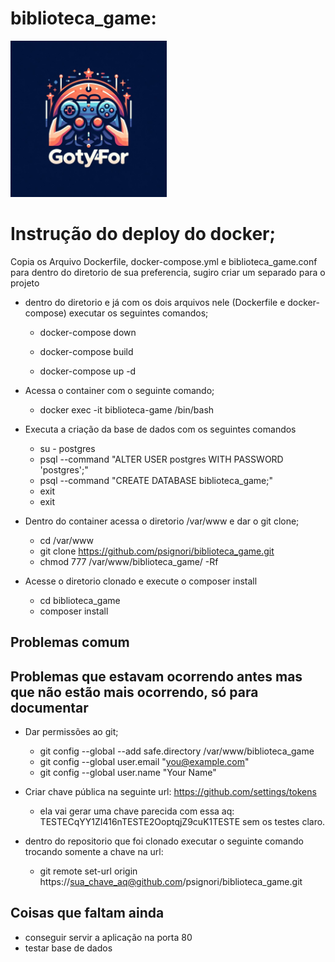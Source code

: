 # biblioteca_game:
<img src="public/img/logo_certo.jpeg" alt="logo" style="max-width: 250px !important;">

# Instrução do deploy do docker;
Copia os Arquivo Dockerfile, docker-compose.yml e biblioteca_game.conf para dentro do diretorio de sua preferencia, sugiro criar um separado para o projeto

* dentro do diretorio e já com os dois arquivos nele (Dockerfile e docker-compose) executar os seguintes comandos;
    * docker-compose down

    * docker-compose build

    * docker-compose up -d

* Acessa o container com o seguinte comando;
  * docker exec -it biblioteca-game /bin/bash

* Executa a criação da base de dados com os seguintes comandos
  * su - postgres
  * psql --command "ALTER USER postgres WITH PASSWORD 'postgres';"
  * psql --command "CREATE DATABASE biblioteca_game;"
  * exit
  * exit

* Dentro do container acessa o diretorio /var/www e dar o git clone;
    * cd /var/www
    * git clone https://github.com/psignori/biblioteca_game.git
    * chmod 777 /var/www/biblioteca_game/ -Rf

* Acesse o diretorio clonado e execute o composer install
  * cd biblioteca_game
  * composer install

## Problemas comum

## Problemas que estavam ocorrendo antes mas que não estão mais ocorrendo, só para documentar
  * Dar permissões ao git;
    * git config --global --add safe.directory /var/www/biblioteca_game
    * git config --global user.email "you@example.com"
    * git config --global user.name "Your Name"

  * Criar chave pública na seguinte url: https://github.com/settings/tokens
    * ela vai gerar uma chave parecida com essa aq: TESTECqYY1ZI416nTESTE2OoptqjZ9cuK1TESTE sem os testes claro.

  * dentro do repositorio que foi clonado executar o seguinte comando trocando somente a chave na url:
    * git remote set-url origin https://sua_chave_aq@github.com/psignori/biblioteca_game.git

## Coisas que faltam ainda
  * conseguir servir a aplicação na porta 80
  * testar base de dados